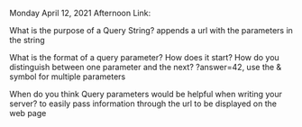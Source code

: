 Monday April 12, 2021
Afternoon Link: 

What is the purpose of a Query String?
appends a url with the parameters in the string

What is the format of a query parameter? How does it start? How do you distinguish between one parameter and the next?
?answer=42, use the & symbol for multiple parameters

When do you think Query parameters would be helpful when writing your server?
to easily pass information through the url to be displayed on the web page
